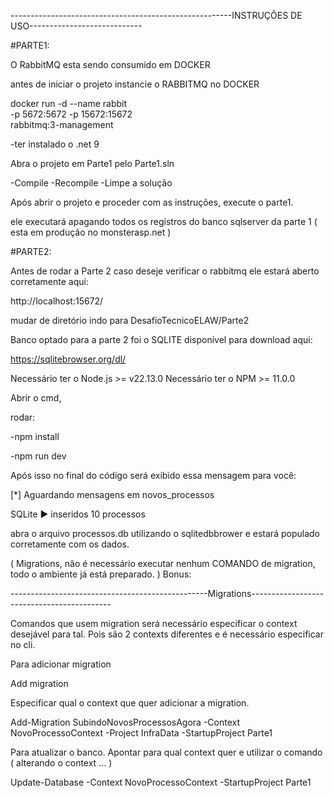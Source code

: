 -------------------------------------------------------INSTRUÇÕES DE USO----------------------------


#PARTE1:

O RabbitMQ esta sendo consumido em DOCKER

antes de iniciar o projeto instancie o RABBITMQ no DOCKER

docker run -d --name rabbit \
  -p 5672:5672 -p 15672:15672 \
  rabbitmq:3-management

-ter instalado o .net 9

Abra o projeto em Parte1 pelo Parte1.sln

-Compile
-Recompile
-Limpe a solução

Após abrir o projeto e proceder com as instruções, execute o parte1.

ele executará apagando todos os registros do banco sqlserver da parte 1 ( esta em produção no monsterasp.net )






#PARTE2:


Antes de rodar a Parte 2 caso deseje verificar o rabbitmq ele estará aberto corretamente aqui:

http://localhost:15672/

mudar de diretório indo para DesafioTecnicoELAW/Parte2


Banco optado para a parte 2 foi o SQLITE disponível para download aqui:

https://sqlitebrowser.org/dl/

Necessário ter o Node.js >= v22.13.0
Necessário ter o NPM >= 11.0.0

Abrir o cmd,

rodar: 

-npm install

-npm run dev



Após isso no final do código será exibido essa mensagem para você:

[*] Aguardando mensagens em novos_processos

SQLite ► inseridos 10 processos

abra o arquivo processos.db utilizando o sqlitedbbrower e estará populado corretamente com os dados.






( Migrations, não é necessário executar nenhum COMANDO de migration, todo o ambiente já está preparado. )
Bonus: 


-------------------------------------------------Migrations-------------------------------------------

Comandos que usem migration será necessário especificar o context desejável para tal. Pois são 2 contexts diferentes e é necessário especificar no cli.

Para adicionar migration

Add migration

Especificar qual o context que quer adicionar a migration.

Add-Migration SubindoNovosProcessosAgora -Context NovoProcessoContext -Project InfraData -StartupProject Parte1

Para atualizar o banco. Apontar para qual context quer e utilizar o comando ( alterando o context ... )

Update-Database -Context NovoProcessoContext -StartupProject Parte1


